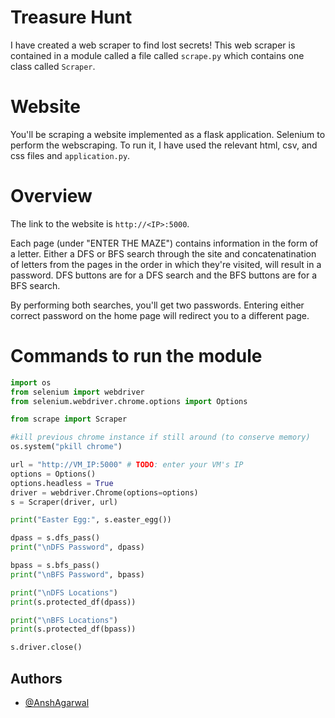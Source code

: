 # Treasure Hunt

I have created a web scraper to find lost secrets! This web scraper
is contained in a module called a file called `scrape.py` which contains
one class called  `Scraper`.

# Website

You'll be scraping a website implemented as a flask application. Selenium to perform the webscraping. To
run it, I have used the relevant html, csv, and css files and `application.py`.

# Overview

The link to the website is `http://<IP>:5000`.

Each page (under "ENTER THE MAZE") contains information in the form of
a letter. Either a DFS or BFS search through the site and
concatenatination of letters from the pages in the order in which they're
visited, will result in a password. DFS buttons are for a DFS
search and the BFS buttons are for a BFS search.

By performing both searches, you'll get two passwords.  Entering
either correct password on the home page will redirect you to a
different page.




# Commands to run the module

```python
import os
from selenium import webdriver
from selenium.webdriver.chrome.options import Options

from scrape import Scraper

#kill previous chrome instance if still around (to conserve memory)
os.system("pkill chrome")

url = "http://VM_IP:5000" # TODO: enter your VM's IP
options = Options()
options.headless = True
driver = webdriver.Chrome(options=options)
s = Scraper(driver, url)

print("Easter Egg:", s.easter_egg())

dpass = s.dfs_pass()
print("\nDFS Password", dpass)

bpass = s.bfs_pass()
print("\nBFS Password", bpass)

print("\nDFS Locations")
print(s.protected_df(dpass))

print("\nBFS Locations")
print(s.protected_df(bpass))

s.driver.close()
```

## Authors

- [@AnshAgarwal](https://www.github.com/Ansh318)

